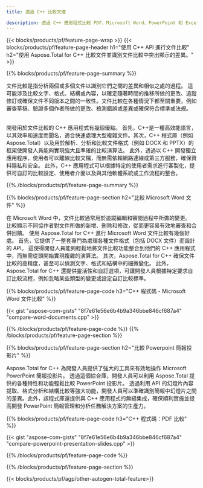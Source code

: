 ```yaml
---
title: 透過 C++ 比較文檔 

description: 透過 C++ 應用程式比較 PDF、Microsoft Word、PowerPoint 和 Excel 文件。取得突出顯示的比較結果。
---
```


{{< blocks/products/pf/feature-page-wrap >}}
{{< blocks/products/pf/feature-page-header h1="使用 C++ API 進行文件比較" h2="使用 Aspose.Total for C++ 比較文件並識別文件比較中突出顯示的差異。" >}}

{{% blocks/products/pf/feature-page-summary %}}

文件比較是指分析兩個或多個文件以識別它們之間的差異和相似之處的過程。 這可能涉及比較文字、格式、結構或內容，以確定隨著時間的推移所做的更改、追蹤修訂或確保文件不同版本之間的一致性。文件比較在各種情況下都至關重要，例如審查草稿、驗證多個作者所做的更改、檢測錯誤或差異或確保符合標準或法規。<br /><br />

開發用於文件比較的 C++ 應用程式有幾個優點。 首先，C++是一種高效能語言，以其效率和速度而聞名，適合快速處理大型複雜文件。其次，C++ 程式庫（例如 Aspose.Total）以及用於解析、分析和比較文件格式（例如 DOCX 和 PPTX）的框架使開發人員能夠實現強大且準確的比較演算法。 此外，透過以 C++ 開發獨立應用程序，使用者可以離線比較文檔，而無需依賴網路連線或第三方服務，確保資料隱私和安全。 此外，C++ 應用程式可以根據特定的使用者需求進行客製化，提供可自訂的比較設定、使用者介面以及與其他軟體系統或工作流程的整合。

{{% /blocks/products/pf/feature-page-summary  %}}

{{% blocks/products/pf/feature-page-section  h2="比較 Microsoft Word 文件" %}}

在 Microsoft Word 中，文件比較通常用於追蹤編輯和審閱過程中所做的變更。 比較顯示不同協作者對文件所做的新增、刪除和修改，從而更容易有效地審查和合併回饋。 使用 Aspose.Total for C++ 進行 Microsoft Word 文件比較有幾個好處。 首先，它提供了一整套專門為處理各種文件格式（包括 DOCX 文件）而設計的 API。 這使得開發人員能夠輕鬆地將文件比較功能整合到他們的 C++ 應用程式中，而無需從頭開始實現複雜的演算法。 其次，Aspose.Total for C++ 確保文件比較的高精度，甚至可以偵測文字、格式和結構中的細微變化。 此外，Aspose.Total for C++ 還提供靈活性和自訂選項，可讓開發人員根據特定要求自訂比較流程，例如忽略某些類型的變更或設定自訂比較標準。 

{{% blocks/products/pf/feature-page-code h3="C++ 程式碼 - Microsoft Word 文件比較" %}}

{{< gist "aspose-com-gists" "8f7e61e56e6b4b9a346bbe846cf687a4" "compare-word-documents.cpp" >}}

{{% /blocks/products/pf/feature-page-code  %}}
{{% /blocks/products/pf/feature-page-section %}}

{{% blocks/products/pf/feature-page-section  h2="比較 Powerpoint 簡報投影片" %}}

Aspose.Total for C++ 為開發人員提供了強大的工具來有效地操作 Microsoft PowerPoint 簡報投影片。 透過這個綜合庫，開發人員可以利用 Aspose.Total 提供的各種特性和功能輕鬆比較 PowerPoint 投影片。 透過利用 API 的幻燈片內容提取、格式分析和結構比較等強大功能，開發人員可以準確識別簡報中幻燈片之間的差異。此外，該程式庫還提供與 C++ 應用程式的無縫集成，確保順利實施並提高開發 PowerPoint 簡報管理和分析任務解決方案的生產力。

{{% blocks/products/pf/feature-page-code h3="C++ 程式碼：PDF 比較" %}}

{{< gist "aspose-com-gists" "8f7e61e56e6b4b9a346bbe846cf687a4" "compare-powerpoint-presentation-slides.cpp" >}}

{{% /blocks/products/pf/feature-page-code  %}}

{{% /blocks/products/pf/feature-page-section %}}

{{< blocks/products/pf/agp/other-autogen-total-feature>}}